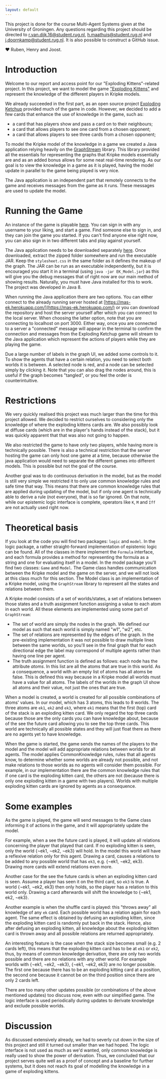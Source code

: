 ```yaml
---
layout: default
---
```


This project is done for the course Multi-Agent Systems given at the University of Groningen. Any questions regarding this project should be directed to r.van.dijk.16@student.rug.nl, h.maathuis@student.rug.nl and j.doornkamp@student.rug.nl. It is also possible to construct a GitHub issue.

  ❤ Ruben, Henry and Joost.

# [](#header-1)Introduction
Welcome to our report and access point for our "Exploding Kittens"-related project. In this project, we want to model the game ["Exploding Kittens"](https://www.explodingkittens.com/) and represent the knowledge of the different players in Kripke models. 

We already succeeded in the first part, as an open source project [Exploding Ketchup](https://github.com/Mikunj/Exploding-Ketchup) provided much of the game in code. However, we decided to add a few cards that enhance the use of knowledge in the game, such as:
* a card that has players show and pass a card on to their neighbours;
* a card that allows players to see one card from a chosen opponent;
* a card that allows players to see three cards from a chosen opponent;

To model the Kripke model of the knowledge in a game we created a Java application relying heavily on the [GraphStream](http://graphstream-project.org/) library. This library provided all the essentials for representing the graphs that Kripke models essentially are and as an added bonus allows for some neat real-time rendering. As our goal is to view the knowledge in a game as it is played, having the model update in parallel to the game being played is very nice.

The Java application is an independent part that remotely connects to the game and receives messages from the game as it runs. These messages are used to update the model.

# [](#header-2)Running the Game
An instance of the game is playable [here](https://mas-ek.herokuapp.com/). You can sign in with any username to your liking, and start a game. Find someone else to sign in, and they can join the game you started. If you can't find anyone else right now, you can also sign in in two different tabs and play against yourself.

The Java application needs to be downloaded separately [here](https://daemonstool.github.io/MAS/Final_Project.zip). Once downloaded, extract the zipped folder somewhere and run the executable JAR. Keep the `stylesheet.css` in the same folder as it defines the makeup of the graph. The JAR can be run as an executable independently, but it is encouraged you start it in a terminal (using `java -jar EK_Model.jar`) as this will give you the debug messages that of right now are our main method of showing results. Naturally, you must have Java installed for this to work. The project was developed in Java 8.

When running the Java application there are two options. You can either connect to the already running server hosted at [https://mas-ek.herokuapp.com/](https://mas-ek.herokuapp.com/) or you can download the repository and host the server yourself after which you can connect to the local server. When choosing the latter option, note that you are connecting to localhost on port 3000. Either way, once you are connected to a server a "connected" message will appear in the terminal to confirm the connection and messages from the Exploding Ketchup game will stream to the Java application which represent the actions of players while they are playing the game.

Due a large number of labels in the graph UI, we added some controls to it. To show the agents that have a certain relation, you need to select both worlds it is between. A selected node is red, and a node can be selected simply by clicking it. Note that you can also drag the nodes around, this is useful if the graph becomes "tangled", or you feel the order is counterintuitive.

# [](#header-3)Restrictions
We very quickly realised this project was much larger than the time for this project allowed. We decided to restrict ourselves to considering only the knowledge of where the exploding kittens cards are. We also possibly look at diffuse cards (which are in the player's hands instead of the stack), but it was quickly apparent that that was also not going to happen.

We also restricted the game to have only two players, while having more is technically possible. There is also a technical restriction that the server hosting the game can only host one game at a time, because otherwise the java application would need to separate the different games into different models. This is possible but not the goal of the course.

Another goal was to do continuous derivation in the model, but as the model is still very simple we restricted it to only use common knowledge rules and safe time that way. This means that there are common knowledge rules that are applied during updating of the model, but if only one agent is technically able to derive a rule (not everyone), that is so far ignored. On that note, while our epistemic logic interface is complete, operators like `K`, `M` and `Iff` are not actually used right now.

# [](#header-4)Theoretical basis
If you look at the code you will find two packages: `logic` and `model`. In the logic package, a rather straight-forward implementation of epistemic logic can be found. All of the classes in there implement the `Formula` interface, and each formula provides a method for representing the formula as a string and one for evaluating itself in a model. In the model package you'll find two classes: `Game` and `Model`. The Game class handles communication between the Kripke model and the game on the server, and we will not look at this class much for this section. The Model class is an implementation of a Kripke model, using the `GraphStream` library to represent all the states and relations between them.

A Kripke model consists of a set of worlds/states, a set of relations between those states and a truth assignment function assigning a value to each atom in each world. All these elements are implemented using some part of `GraphStream`:
* The set of world are simply the nodes in the graph. We defined our model as such that each world is simply named "w1", "w2", etc.
* The set of relations are represented by the edges of the graph. In the pre-existing implementation it was not possible to draw multiple lines between the same worlds, so you'll see in the final graph that for each directional edge the label may correspond of multiple agents rather than having one line per agent.
* The truth assignment function is defined as follows: each node has the attribute _atoms_. In this list are all the atoms that are true in this world. As a consequence, a world with an empty list of atoms has all atoms be false. This is defined this way because in a Kripke model all worlds must have a value for all atoms. The labels of the worlds in the graph UI show all atoms and their value, not just the ones that are true.
  
When a model is created, a world is created for all possible combinations of atoms' values. In our model, which has 3 atoms, this leads to 8 worlds. The three atoms are `ek1`, `ek2` and `ek3`, where `ek1` means that the first (top) card of the stack is an exploding kitten card. We only regard the top three cards because those are the only cards you can have knowledge about, because of the see the future card allowing you to see the top three cards. This world are technically all possible states and they will just float there as there are no agents yet to have knowledge.

When the game is started, the game sends the names of the players to the model and the model will add appropriate relations between worlds for all agents. The model applies CommonKnowledge rules, rules that all agents know, to determine whether some worlds are already not possible, and not make relations to those worlds as no agents will consider them possible. For example, in our implementation there are the common knowledge rules that if one card is the exploding kitten card, the others are not (because there is only one exploding kitten in a game with two players). Worlds with multiple exploding kitten cards are ignored by agents as a consequence.

# [](#header-5)Some examples

As the game is played, the game will send messages to the Game class informing it of actions in the game, and it will appropriately update the model. 

For example, when a see the future card is played, it will update all relations concerning the player that played that card. If no exploding kitten is seen, only the world {¬ek1, ¬ek2, ¬ek3} will hold. In the model this world will have a reflexive relation only for this agent. Drawing a card, causes a relations to be added to any possible world that has `ek3`, e.g. {¬ek1, ¬ek2, ek3}. Drawing more cards will extend relations even more.

Another case for the see the future cards is when an exploding kitten card is seen. Assume a player has seen it on the third card, so `ek3` is true. A world {¬ek1, ¬ek2, ek3} then only holds, so the player has a relation to this world only. Drawing a card afterwards will shift the knowledge to {¬ek1, ek2, ¬ek3}.

Another example is when the shuffle card is played: this "throws away" all knowledge of any `ek` card. Each possible world has a relation again for each agent. The same effect is obtained by defusing an exploding kitten, since the exploding kitten card is randomly put back in the stack. Hence, also after defusing an exploding kitten, all knowledge about the exploding kitten card is thrown away and all possible relations are returned appropriately.

An interesting feature is the case when the stack size becomes small (e.g. 2 cards left), this means that the exploding kitten card has to be at `ek1` or `ek2`, thus, by means of common knowledge derivation, there are only two worlds possible and there are no relations with any other world. For example worlds with {¬ek1, ¬ek2, ¬ek3}, {¬ek1, ¬ek2, ek3} are no longer possible. The first one because there has to be an exploding kitting card at a position, the second one because it cannot be on the third position since there are only 2 cards left.

There are too many other updates possible (or combinations of the above mentioned updates) too discuss now, even with our simplified game. The logic interface is used periodically during updates to derivate knowledge and exclude possible worlds.

# [](#header-6)Discussion
As discussed extensively already, we had to severly cut down in the size of this project and still it turned out smaller than we had hoped. The logic interface is not used as much as we'd wanted, only common knowledge is really used to show the power of derivation. Thus, we concluded that our project serves quite well as a proof of concept and a baseline for further systems, but it does not reach its goal of modelling the knowledge in a game of exploding kittens.
